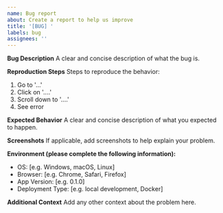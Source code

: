```yaml
---
name: Bug report
about: Create a report to help us improve
title: '[BUG] '
labels: bug
assignees: ''
---
```


**Bug Description**
A clear and concise description of what the bug is.

**Reproduction Steps**
Steps to reproduce the behavior:
1. Go to '...'
2. Click on '....'
3. Scroll down to '....'
4. See error

**Expected Behavior**
A clear and concise description of what you expected to happen.

**Screenshots**
If applicable, add screenshots to help explain your problem.

**Environment (please complete the following information):**
- OS: [e.g. Windows, macOS, Linux]
- Browser: [e.g. Chrome, Safari, Firefox]
- App Version: [e.g. 0.1.0]
- Deployment Type: [e.g. local development, Docker]

**Additional Context**
Add any other context about the problem here. 